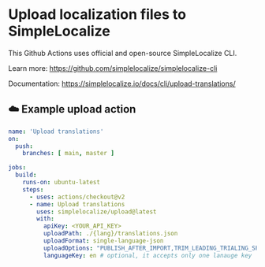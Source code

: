# Upload localization files to SimpleLocalize

This Github Actions uses official and open-source SimpleLocalize CLI.

Learn more: https://github.com/simplelocalize/simplelocalize-cli

Documentation: https://simplelocalize.io/docs/cli/upload-translations/

## ☁️ Example upload action

```yml
name: 'Upload translations'
on:
  push:
    branches: [ main, master ]

jobs:
  build:
    runs-on: ubuntu-latest
    steps:
      - uses: actions/checkout@v2
      - name: Upload translations
        uses: simplelocalize/upload@latest
        with:
          apiKey: <YOUR_API_KEY>
          uploadPath: ./{lang}/translations.json
          uploadFormat: single-language-json
          uploadOptions: "PUBLISH_AFTER_IMPORT,TRIM_LEADING_TRIALING_SPACES" # optional
          languageKey: en # optional, it accepts only one lanauge key
```
